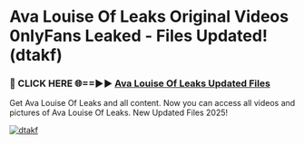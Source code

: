 # Ava Louise Of Leaks Original Videos 0nlyFans Leaked - Files Updated! (dtakf)

<h3>🔴 CLICK HERE 🌐==►► <a href="https://tinyurl.com/ms9xzufz" rel="nofollow">Ava Louise Of Leaks Updated Files</a></h3>

Get Ava Louise Of Leaks and all content. Now you can access all videos and pictures of Ava Louise Of Leaks. New Updated Files 2025!

[![dtakf](https://i.imgur.com/PQ7UWWw.gif)](https://tinyurl.com/ms9xzufz)
